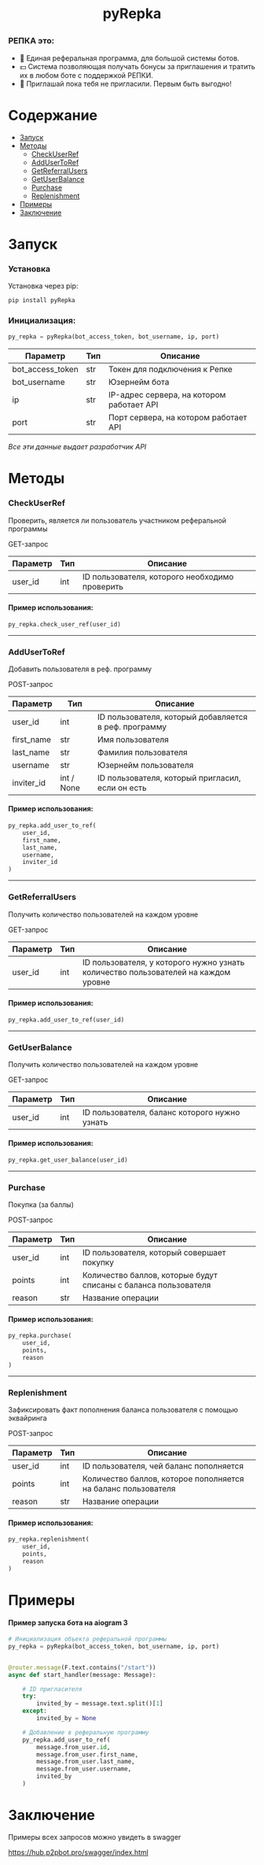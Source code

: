 # <p align="center">pyRepka</p>

### РЕПКА это:

- 🤖 Единая реферальная программа, для большой системы ботов.
- 💵 Система позволяющая получать бонусы за приглашения и тратить их в любом боте с поддержкой РЕПКИ.
- 👑 Приглашай пока тебя не пригласили. Первым быть выгодно!


# Содержание

* [Запуск](#Запуск)
* [Методы](#Методы)
    * [CheckUserRef](###CheckUserRef)
    * [AddUserToRef](###AddUserToRef)
    * [GetReferralUsers](###GetReferralUsers)
    * [GetUserBalance](###GetUserBalance)
    * [Purchase](###Purchase)
    * [Replenishment](###Replenishment)
* [Примеры](#Примеры)
* [Заключение](#Заключение)


# Запуск

### Установка

Установка через pip:

```python
pip install pyRepka
```

### Инициализация:

```python
py_repka = pyRepka(bot_access_token, bot_username, ip, port)
```

| Параметр | Тип | Описание |
|-|-|-|
| bot_access_token | str | Токен для подключения к Репке |
| bot_username | str | Юзернейм бота |
| ip | str | IP-адрес сервера, на котором работает API |
| port | str | Порт сервера, на котором работает API |

*Все эти данные выдает разработчик API*


# Методы


### CheckUserRef

Проверить, является ли пользователь участником реферальной программы

GET-запрос

| Параметр | Тип | Описание |
|-|-|-|
| user_id | int | ID пользователя, которого необходимо проверить |

#### Пример использования:

```python
py_repka.check_user_ref(user_id)
```


---


### AddUserToRef

Добавить пользователя в реф. программу

POST-запрос

| Параметр | Тип | Описание |
|-|-|-|
| user_id | int | ID пользователя, который добавляется в реф. программу |
| first_name | str | Имя пользователя |
| last_name | str | Фамилия пользователя |
| username | str | Юзернейм пользователя |
| inviter_id | int / None | ID пользователя, который пригласил, если он есть |

#### Пример использования:

```python
py_repka.add_user_to_ref(
    user_id,
    first_name,
    last_name,
    username,
    inviter_id
)
```


---


### GetReferralUsers

Получить количество пользователей на каждом уровне

GET-запрос

| Параметр | Тип | Описание |
|-|-|-|
| user_id | int | ID пользователя, у которого нужно узнать количество пользователей на каждом уровне |

#### Пример использования:

```python
py_repka.add_user_to_ref(user_id)
```


---


### GetUserBalance

Получить количество пользователей на каждом уровне

GET-запрос

| Параметр | Тип | Описание |
|-|-|-|
| user_id | int | ID пользователя, баланс которого нужно узнать |

#### Пример использования:

```python
py_repka.get_user_balance(user_id)
```


---


### Purchase

Покупка (за баллы)

POST-запрос

| Параметр | Тип | Описание |
|-|-|-|
| user_id | int | ID пользователя, который совершает покупку |
| points | int | Количество баллов, которые будут списаны с баланса пользователя |
| reason | str | Название операции |

#### Пример использования:

```python
py_repka.purchase(
    user_id,
    points,
    reason
)
```


---


### Replenishment

Зафиксировать факт пополнения баланса пользователя с помощью эквайринга

POST-запрос

| Параметр | Тип | Описание |
|-|-|-|
| user_id | int | ID пользователя, чей баланс пополняется |
| points | int | Количество баллов, которое пополняется на баланс пользователя |
| reason | str | Название операции |

#### Пример использования:

```python
py_repka.replenishment(
    user_id,
    points,
    reason
)
```


# Примеры

#### Пример запуска бота на aiogram 3

```python
# Инициализация объекта реферальной программы
py_repka = pyRepka(bot_access_token, bot_username, ip, port)


@router.message(F.text.contains("/start"))
async def start_handler(message: Message):

    # ID пригласителя
    try:
        invited_by = message.text.split()[1]
    except: 
        invited_by = None

    # Добавление в реферальную программу
    py_repka.add_user_to_ref(
        message.from_user.id,
        message.from_user.first_name,
        message.from_user.last_name,
        message.from_user.username,
        invited_by
    )
```



# Заключение

Примеры всех запросов можно увидеть в swagger

https://hub.p2pbot.pro/swagger/index.html